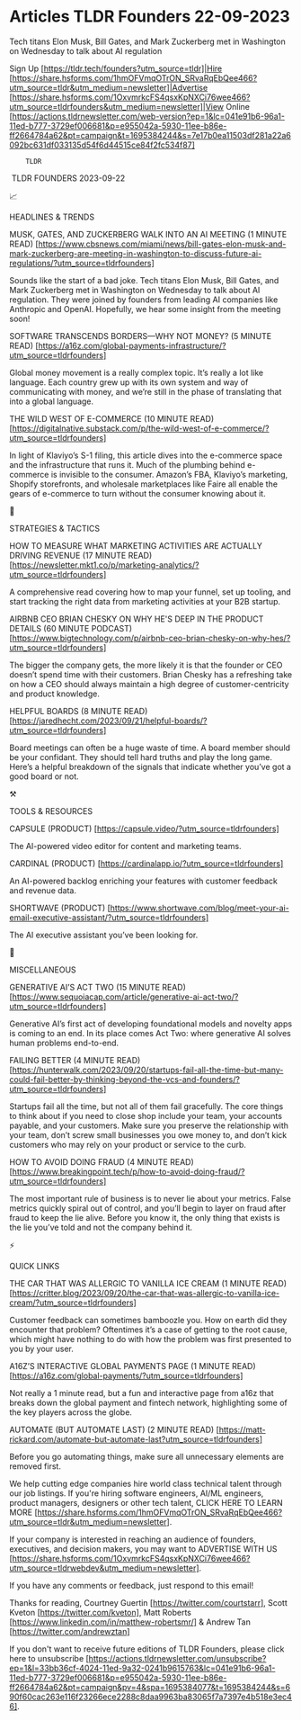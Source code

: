 # Articles TLDR Founders 22-09-2023

Tech titans Elon Musk, Bill Gates, and Mark Zuckerberg met in
Washington on Wednesday to talk about AI regulation  

Sign Up [https://tldr.tech/founders?utm_source=tldr]|Hire
[https://share.hsforms.com/1hmOFVmqOTrON_SRvaRqEbQee466?utm_source=tldr&utm_medium=newsletter]|Advertise
[https://share.hsforms.com/1OxvmrkcFS4qsxKpNXCi76wee466?utm_source=tldrfounders&utm_medium=newsletter]|View
Online
[https://actions.tldrnewsletter.com/web-version?ep=1&lc=041e91b6-96a1-11ed-b777-3729ef006681&p=e955042a-5930-11ee-b86e-ff2664784a62&pt=campaign&t=1695384244&s=7e17b0ea11503df281a22a6092bc631df033135d54f6d44515ce84f2fc534f87]


		TLDR 

 TLDR FOUNDERS 2023-09-22

📈 

HEADLINES & TRENDS

MUSK, GATES, AND ZUCKERBERG WALK INTO AN AI MEETING (1 MINUTE READ)
[https://www.cbsnews.com/miami/news/bill-gates-elon-musk-and-mark-zuckerberg-are-meeting-in-washington-to-discuss-future-ai-regulations/?utm_source=tldrfounders]

Sounds like the start of a bad joke. Tech titans Elon Musk, Bill
Gates, and Mark Zuckerberg met in Washington on Wednesday to talk
about AI regulation. They were joined by founders from leading AI
companies like Anthropic and OpenAI. Hopefully, we hear some insight
from the meeting soon! 

SOFTWARE TRANSCENDS BORDERS—WHY NOT MONEY? (5 MINUTE READ)
[https://a16z.com/global-payments-infrastructure/?utm_source=tldrfounders]

Global money movement is a really complex topic. It’s really a lot
like language. Each country grew up with its own system and way of
communicating with money, and we’re still in the phase of
translating that into a global language. 

THE WILD WEST OF E-COMMERCE (10 MINUTE READ)
[https://digitalnative.substack.com/p/the-wild-west-of-e-commerce/?utm_source=tldrfounders]

In light of Klaviyo’s S-1 filing, this article dives into the
e-commerce space and the infrastructure that runs it. Much of the
plumbing behind e-commerce is invisible to the consumer. Amazon’s
FBA, Klaviyo’s marketing, Shopify storefronts, and wholesale
marketplaces like Faire all enable the gears of e-commerce to turn
without the consumer knowing about it. 

🧠 

STRATEGIES & TACTICS

HOW TO MEASURE WHAT MARKETING ACTIVITIES ARE ACTUALLY DRIVING REVENUE
(17 MINUTE READ)
[https://newsletter.mkt1.co/p/marketing-analytics/?utm_source=tldrfounders]

A comprehensive read covering how to map your funnel, set up tooling,
and start tracking the right data from marketing activities at your
B2B startup. 

AIRBNB CEO BRIAN CHESKY ON WHY HE'S DEEP IN THE PRODUCT DETAILS (60
MINUTE PODCAST)
[https://www.bigtechnology.com/p/airbnb-ceo-brian-chesky-on-why-hes/?utm_source=tldrfounders]

The bigger the company gets, the more likely it is that the founder or
CEO doesn’t spend time with their customers. Brian Chesky has a
refreshing take on how a CEO should always maintain a high degree of
customer-centricity and product knowledge. 

HELPFUL BOARDS (8 MINUTE READ)
[https://jaredhecht.com/2023/09/21/helpful-boards/?utm_source=tldrfounders]

Board meetings can often be a huge waste of time. A board member
should be your confidant. They should tell hard truths and play the
long game. Here’s a helpful breakdown of the signals that indicate
whether you’ve got a good board or not. 

⚒️ 

TOOLS & RESOURCES

CAPSULE (PRODUCT) [https://capsule.video/?utm_source=tldrfounders]

The AI-powered video editor for content and marketing teams. 

CARDINAL (PRODUCT) [https://cardinalapp.io/?utm_source=tldrfounders]

An AI-powered backlog enriching your features with customer feedback
and revenue data. 

SHORTWAVE (PRODUCT)
[https://www.shortwave.com/blog/meet-your-ai-email-executive-assistant/?utm_source=tldrfounders]

The AI executive assistant you’ve been looking for. 

🎁 

MISCELLANEOUS

GENERATIVE AI’S ACT TWO (15 MINUTE READ)
[https://www.sequoiacap.com/article/generative-ai-act-two/?utm_source=tldrfounders]

Generative AI’s first act of developing foundational models and
novelty apps is coming to an end. In its place comes Act Two: where
generative AI solves human problems end-to-end. 

FAILING BETTER (4 MINUTE READ)
[https://hunterwalk.com/2023/09/20/startups-fail-all-the-time-but-many-could-fail-better-by-thinking-beyond-the-vcs-and-founders/?utm_source=tldrfounders]

Startups fail all the time, but not all of them fail gracefully. The
core things to think about if you need to close shop include your
team, your accounts payable, and your customers. Make sure you
preserve the relationship with your team, don’t screw small
businesses you owe money to, and don’t kick customers who may rely
on your product or service to the curb. 

HOW TO AVOID DOING FRAUD (4 MINUTE READ)
[https://www.breakingpoint.tech/p/how-to-avoid-doing-fraud/?utm_source=tldrfounders]

The most important rule of business is to never lie about your
metrics. False metrics quickly spiral out of control, and you’ll
begin to layer on fraud after fraud to keep the lie alive. Before you
know it, the only thing that exists is the lie you’ve told and not
the company behind it. 

⚡ 

QUICK LINKS

THE CAR THAT WAS ALLERGIC TO VANILLA ICE CREAM (1 MINUTE READ)
[https://critter.blog/2023/09/20/the-car-that-was-allergic-to-vanilla-ice-cream/?utm_source=tldrfounders]

Customer feedback can sometimes bamboozle you. How on earth did they
encounter that problem? Oftentimes it’s a case of getting to the
root cause, which might have nothing to do with how the problem was
first presented to you by your user. 

A16Z’S INTERACTIVE GLOBAL PAYMENTS PAGE (1 MINUTE READ)
[https://a16z.com/global-payments/?utm_source=tldrfounders]

Not really a 1 minute read, but a fun and interactive page from a16z
that breaks down the global payment and fintech network, highlighting
some of the key players across the globe. 

AUTOMATE (BUT AUTOMATE LAST) (2 MINUTE READ)
[https://matt-rickard.com/automate-but-automate-last?utm_source=tldrfounders]

Before you go automating things, make sure all unnecessary elements
are removed first. 

 We help cutting edge companies hire world class technical talent
through our job listings. If you're hiring software engineers, AI/ML
engineers, product managers, designers or other tech talent, CLICK
HERE TO LEARN MORE
[https://share.hsforms.com/1hmOFVmqOTrON_SRvaRqEbQee466?utm_source=tldr&utm_medium=newsletter].


If your company is interested in reaching an audience of founders,
executives, and decision makers, you may want to ADVERTISE WITH US
[https://share.hsforms.com/1OxvmrkcFS4qsxKpNXCi76wee466?utm_source=tldrwebdev&utm_medium=newsletter].


If you have any comments or feedback, just respond to this email! 

Thanks for reading, 
Courtney Guertin [https://twitter.com/courtstarr], Scott Kveton
[https://twitter.com/kveton], Matt Roberts
[https://www.linkedin.com/in/matthew-robertsmr/] & Andrew Tan
[https://twitter.com/andrewztan] 

If you don't want to receive future editions of TLDR Founders,
please click here to unsubscribe
[https://actions.tldrnewsletter.com/unsubscribe?ep=1&l=33bb36cf-4024-11ed-9a32-0241b9615763&lc=041e91b6-96a1-11ed-b777-3729ef006681&p=e955042a-5930-11ee-b86e-ff2664784a62&pt=campaign&pv=4&spa=1695384077&t=1695384244&s=690f60cac263e116f23266ece2288c8daa9963ba83065f7a7397e4b518e3ec46].